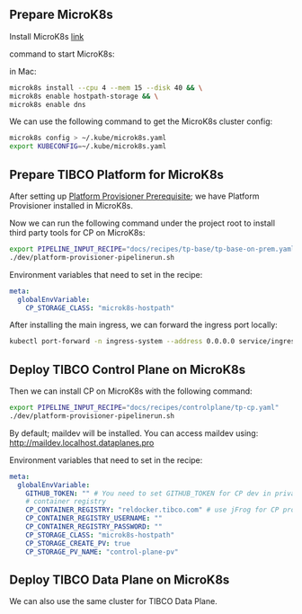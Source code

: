 ## Prepare MicroK8s

Install MicroK8s [link](https://microk8s.io/docs/install-alternatives)

command to start MicroK8s:

in Mac:
```bash
microk8s install --cpu 4 --mem 15 --disk 40 && \
microk8s enable hostpath-storage && \
microk8s enable dns
```

We can use the following command to get the MicroK8s cluster config: 
```bash
microk8s config > ~/.kube/microk8s.yaml
export KUBECONFIG=~/.kube/microk8s.yaml
```

## Prepare TIBCO Platform for MicroK8s

After setting up [Platform Provisioner Prerequisite](https://github.com/tibco/platform-provisioner?tab=readme-ov-file#install-tekton-with-tekton-dashboard);
we have Platform Provisioner installed in MicroK8s.

Now we can run the following command under the project root to install third party tools for CP on MicroK8s:

```bash
export PIPELINE_INPUT_RECIPE="docs/recipes/tp-base/tp-base-on-prem.yaml"
./dev/platform-provisioner-pipelinerun.sh
```

Environment variables that need to set in the recipe:
```yaml
meta:
  globalEnvVariable:
    CP_STORAGE_CLASS: "microk8s-hostpath"
```

After installing the main ingress, we can forward the ingress port locally:
```bash
kubectl port-forward -n ingress-system --address 0.0.0.0 service/ingress-nginx-controller 80:http 443:https
```

## Deploy TIBCO Control Plane on MicroK8s

Then we can install CP on MicroK8s with the following command:

```bash
export PIPELINE_INPUT_RECIPE="docs/recipes/controlplane/tp-cp.yaml"
./dev/platform-provisioner-pipelinerun.sh
```

By default; maildev will be installed. You can access maildev using: http://maildev.localhost.dataplanes.pro

Environment variables that need to set in the recipe:
```yaml
meta:
  globalEnvVariable:
    GITHUB_TOKEN: "" # You need to set GITHUB_TOKEN for CP dev in private repo
    # container registry
    CP_CONTAINER_REGISTRY: "reldocker.tibco.com" # use jFrog for CP production deployment
    CP_CONTAINER_REGISTRY_USERNAME: ""
    CP_CONTAINER_REGISTRY_PASSWORD: ""
    CP_STORAGE_CLASS: "microk8s-hostpath"
    CP_STORAGE_CREATE_PV: true
    CP_STORAGE_PV_NAME: "control-plane-pv"
```

## Deploy TIBCO Data Plane on MicroK8s

We can also use the same cluster for TIBCO Data Plane. 
